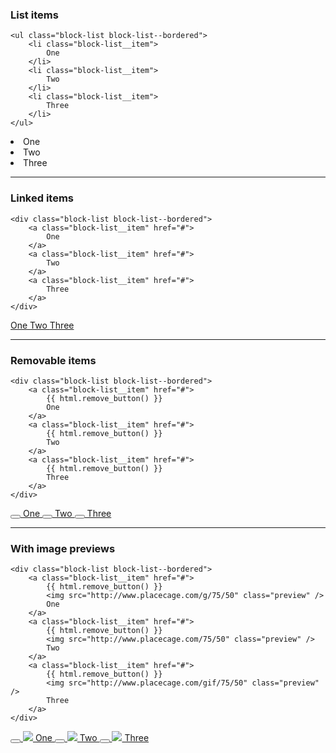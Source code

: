 ### List items

	<ul class="block-list block-list--bordered">
		<li class="block-list__item">
			One
		</li>
		<li class="block-list__item">
			Two
		</li>
		<li class="block-list__item">
			Three
		</li>
	</ul>

<div class="block-list block-list--bordered">
	<li class="block-list__item">
		One
	</li>
	<li class="block-list__item">
		Two
	</li>
	<li class="block-list__item">
		Three
	</li>
</div>

----

### Linked items

	<div class="block-list block-list--bordered">
		<a class="block-list__item" href="#">
			One
		</a>
		<a class="block-list__item" href="#">
			Two
		</a>
		<a class="block-list__item" href="#">
			Three
		</a>
	</div>

<div class="block-list block-list--bordered">
	<a class="block-list__item" href="#">
		One
	</a>
	<a class="block-list__item" href="#">
		Two
	</a>
	<a class="block-list__item" href="#">
		Three
	</a>
</div>

----

### Removable items

	<div class="block-list block-list--bordered">
		<a class="block-list__item" href="#">
			{{ html.remove_button() }}
			One
		</a>
		<a class="block-list__item" href="#">
			{{ html.remove_button() }}
			Two
		</a>
		<a class="block-list__item" href="#">
			{{ html.remove_button() }}
			Three
		</a>
	</div>

<div class="block-list block-list--bordered">
	<a class="block-list__item" href="#">
		<button type="button" class="remove-button" data-toggle="tooltips" data-placement="right" title="" data-action="remove" data-action-target="' ~ target ~ '" data-original-title="Remove this item"><i class="icon-remove-sign"></i></button>
		One
	</a>
	<a class="block-list__item" href="#">
		<button type="button" class="remove-button" data-toggle="tooltips" data-placement="right" title="" data-action="remove" data-action-target="' ~ target ~ '" data-original-title="Remove this item"><i class="icon-remove-sign"></i></button>
		Two
	</a>
	<a class="block-list__item" href="#">
		<button type="button" class="remove-button" data-toggle="tooltips" data-placement="right" title="" data-action="remove" data-action-target="' ~ target ~ '" data-original-title="Remove this item"><i class="icon-remove-sign"></i></button>
		Three
	</a>
</div>

----

### With image previews

	<div class="block-list block-list--bordered">
		<a class="block-list__item" href="#">
			{{ html.remove_button() }}
			<img src="http://www.placecage.com/g/75/50" class="preview" />
			One
		</a>
		<a class="block-list__item" href="#">
			{{ html.remove_button() }}
			<img src="http://www.placecage.com/75/50" class="preview" />
			Two
		</a>
		<a class="block-list__item" href="#">
			{{ html.remove_button() }}
			<img src="http://www.placecage.com/gif/75/50" class="preview" />
			Three
		</a>
	</div>

<div class="block-list block-list--bordered">
	<a class="block-list__item" href="#">
		<button type="button" class="remove-button" data-toggle="tooltips" data-placement="right" title="" data-action="remove" data-action-target="' ~ target ~ '" data-original-title="Remove this item"><i class="icon-remove-sign"></i></button>
		<img src="http://www.placecage.com/g/75/50" class="preview" />
		One
	</a>
	<a class="block-list__item" href="#">
		<button type="button" class="remove-button" data-toggle="tooltips" data-placement="right" title="" data-action="remove" data-action-target="' ~ target ~ '" data-original-title="Remove this item"><i class="icon-remove-sign"></i></button>
		<img src="http://www.placecage.com/75/50" class="preview" />
		Two
	</a>
	<a class="block-list__item" href="#">
		<button type="button" class="remove-button" data-toggle="tooltips" data-placement="right" title="" data-action="remove" data-action-target="' ~ target ~ '" data-original-title="Remove this item"><i class="icon-remove-sign"></i></button>
		<img src="http://www.placecage.com/gif/75/50" class="preview" />
		Three
	</a>
</div>

